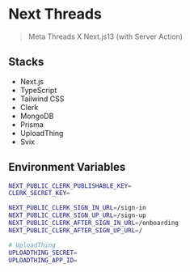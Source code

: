 # Next Threads

> Meta Threads X Next.js13 (with Server Action)

## Stacks

- Next.js
- TypeScript
- Tailwind CSS
- Clerk
- MongoDB
- Prisma
- UploadThing
- Svix

## Environment Variables

```bash
NEXT_PUBLIC_CLERK_PUBLISHABLE_KEY=
CLERK_SECRET_KEY=

NEXT_PUBLIC_CLERK_SIGN_IN_URL=/sign-in
NEXT_PUBLIC_CLERK_SIGN_UP_URL=/sign-up
NEXT_PUBLIC_CLERK_AFTER_SIGN_IN_URL=/onboarding
NEXT_PUBLIC_CLERK_AFTER_SIGN_UP_URL=/

# UploadThing
UPLOADTHING_SECRET=
UPLOADTHING_APP_ID=

```
